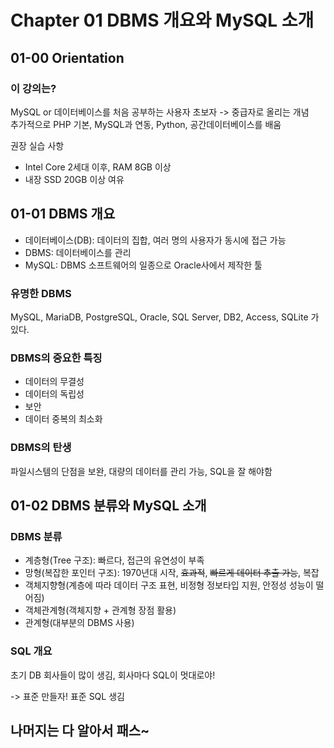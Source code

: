 # Chapter 01 DBMS 개요와 MySQL 소개

## 01-00 Orientation

### 이 강의는?

MySQL or 데이터베이스를 처음 공부하는 사용자
초보자 -> 중급자로 올리는 개념  
추가적으로 PHP 기본, MySQL과 연동, Python, 공간데이터베이스를 배움

권장 실습 사항

- Intel Core 2세대 이후, RAM 8GB 이상  
- 내장 SSD 20GB 이상 여유

## 01-01 DBMS 개요

- 데이터베이스(DB): 데이터의 집합, 여러 명의 사용자가 동시에 접근 가능
- DBMS: 데이터베이스를 관리
- MySQL: DBMS 소프트웨어의 일종으로 Oracle사에서 제작한 툴

### 유명한 DBMS

MySQL, MariaDB, PostgreSQL, Oracle, SQL Server, DB2, Access, SQLite 가 있다.

### DBMS의 중요한 특징

- 데이터의 무결성
- 데이터의 독립성
- 보안
- 데이터 중복의 최소화

### DBMS의 탄생

파일시스템의 단점을 보완, 대량의 데이터를 관리 가능, SQL을 잘 해야함

## 01-02 DBMS 분류와 MySQL 소개

### DBMS 분류

- 계층형(Tree 구조): 빠르다, 접근의 유연성이 부족
- 망형(복잡한 포인터 구조): 1970년대 시작, ~~효과적~~, ~~빠르게 데이터 추출 가능~~, 복잡
- 객체지향형(계층에 따라 데이터 구조 표현, 비정형 정보타입 지원, 안정성 성능이 떨어짐)
- 객체관계형(객체지향 + 관계형 장점 활용)
- 관계형(대부분의 DBMS 사용)

### SQL 개요

초기 DB 회사들이 많이 생김, 회사마다 SQL이 멋대로야!

-> 표준 만들자! 표준 SQL 생김

## 나머지는 다 알아서 패스~
